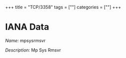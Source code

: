 +++
title = "TCP/3358"
tags = [""]
categories = [""]
+++

# IANA Data

_Name:_ mpsysrmsvr

_Description:_ Mp Sys Rmsvr

